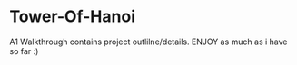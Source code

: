 # Tower-Of-Hanoi
A1 Walkthrough contains project outlilne/details. ENJOY as much as i have so far :)
